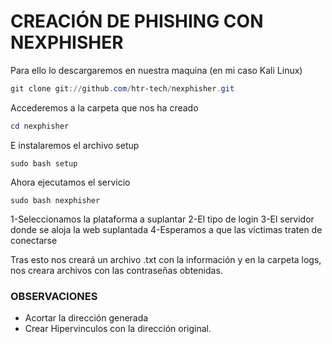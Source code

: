 # CREACIÓN DE PHISHING CON NEXPHISHER

Para ello lo descargaremos en nuestra maquina (en mi caso Kali Linux)

```powershell
git clone git://github.com/htr-tech/nexphisher.git
```
Accederemos a la carpeta que nos ha creado 
```powershell
cd nexphisher
```
E instalaremos el archivo setup
```
sudo bash setup
```
Ahora ejecutamos el servicio
```
sudo bash nexphisher
```

1-Seleccionamos la plataforma a suplantar
2-El tipo de login
3-El servidor donde se aloja la web suplantada
4-Esperamos a que las víctimas traten de conectarse


Tras esto nos creará un archivo .txt con la información y en la carpeta logs, nos creara archivos con las contraseñas obtenidas.



### OBSERVACIONES
- Acortar la dirección generada
- Crear Hipervinculos con la dirección original.
